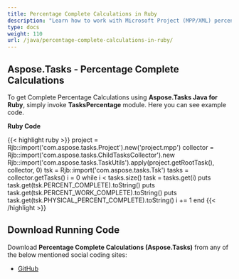 ```yaml
---
title: Percentage Complete Calculations in Ruby
description: "Learn how to work with Microsoft Project (MPP/XML) percentage complete values using Aspose.Tasks Java for Ruby."
type: docs
weight: 110
url: /java/percentage-complete-calculations-in-ruby/
---
```


## **Aspose.Tasks - Percentage Complete Calculations**
To get Complete Percentage Calculations using **Aspose.Tasks Java for Ruby**, simply invoke **TasksPercentage** module. Here you can see example code.

**Ruby Code**

{{< highlight ruby >}}
project = Rjb::import('com.aspose.tasks.Project').new('project.mpp')
collector = Rjb::import('com.aspose.tasks.ChildTasksCollector').new
Rjb::import('com.aspose.tasks.TaskUtils').apply(project.getRootTask(), collector, 0)
tsk = Rjb::import('com.aspose.tasks.Tsk')
tasks = collector.getTasks()
i = 0
while i < tasks.size()
  task = tasks.get(i)
  puts task.get(tsk.PERCENT_COMPLETE).toString()
  puts task.get(tsk.PERCENT_WORK_COMPLETE).toString()
  puts task.get(tsk.PHYSICAL_PERCENT_COMPLETE).toString()
  i += 1
end
{{< /highlight >}}

## **Download Running Code**
Download **Percentage Complete Calculations (Aspose.Tasks)** from any of the below mentioned social coding sites:

- [GitHub](https://github.com/aspose-tasks/Aspose.Tasks-for-Java/blob/master/Plugins/Aspose_Tasks_Java_for_Ruby/lib/asposetasksjava/Tasks/taskspercentage.rb)
